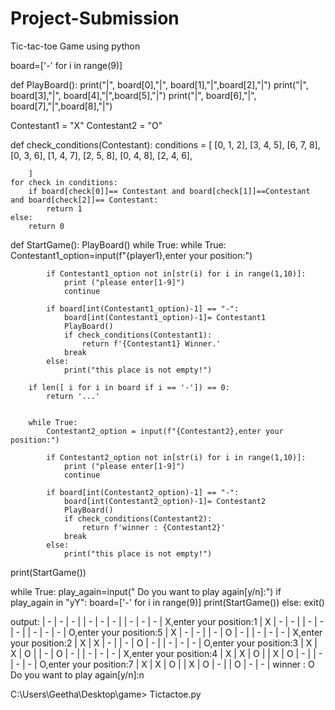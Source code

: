 # Project-Submission
Tic-tac-toe Game using python

board=['-' for i in range(9)]

def PlayBoard():
    print("|", board[0],"|", board[1],"|",board[2],"|")
    print("|", board[3],"|", board[4],"|",board[5],"|")
    print("|", board[6],"|", board[7],"|",board[8],"|")

Contestant1 = "X"
Contestant2 = "O"
 
def check_conditions(Contestant):
    conditions = [
        [0, 1, 2], [3, 4, 5], [6, 7, 8], [0, 3, 6],
        [1, 4, 7], [2, 5, 8], [0, 4, 8], [2, 4, 6],

        ]
    for check in conditions:
        if board[check[0]]== Contestant and board[check[1]]==Contestant and board[check[2]]== Contestant:
            return 1
    else:
        return 0
     
 
def StartGame():
    PlayBoard()
    while True:
        while True:
            Contestant1_option=input(f"{player1},enter your position:")
            
            if Contestant1_option not in[str(i) for i in range(1,10)]:
                print ("please enter[1-9]")
                continue
            
            if board[int(Contestant1_option)-1] == "-":
                board[int(Contestant1_option)-1]= Contestant1
                PlayBoard()
                if check_conditions(Contestant1):
                    return f'{Contestant1} Winner.'
                break
            else:
                print("this place is not empty!")
                
        if len([ i for i in board if i == '-']) == 0:
            return '...'
                 
                
        while True:
            Contestant2_option = input(f"{Contestant2},enter your position:")

            if Contestant2_option not in[str(i) for i in range(1,10)]:
                print ("please enter[1-9]")
                continue
            
            if board[int(Contestant2_option)-1] == "-":
                board[int(Contestant2_option)-1]= Contestant2
                PlayBoard()
                if check_conditions(Contestant2):
                    return f'winner : {Contestant2}'
                break
            else:
                print("this place is not empty!")
                
print(StartGame())

while  True:
    play_again=input(" Do you want to play again[y/n]:")
    if play_again in "yY":
        board=['-' for i in range(9)]
        print(StartGame())
    else:
        exit()
    
output:
| - | - | - |
| - | - | - |
| - | - | - |
X,enter your position:1
| X | - | - |
| - | - | - |
| - | - | - |
O,enter your position:5
| X | - | - |
| - | O | - |
| - | - | - |
X,enter your position:2
| X | X | - |
| - | O | - |
| - | - | - |
O,enter your position:3
| X | X | O |
| - | O | - |
| - | - | - |
X,enter your position:4
| X | X | O |
| X | O | - |
| - | - | - |
O,enter your position:7
| X | X | O |
| X | O | - |
| O | - | - |
winner : O
 Do you want to play again[y/n]:n

C:\Users\Geetha\Desktop\game>
Tictactoe.py
